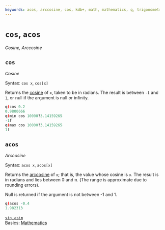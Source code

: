 ```yaml
---
keywords: acos, arccosine, cos, kdb+, math, mathematics, q, trigonometry
---
```


# `cos`, `acos`

_Cosine, Arccosine_





## `cos`

_Cosine_

Syntax: `cos x`, `cos[x]`

Returns the [cosine](https://en.wikipedia.org/wiki/Trigonometric_functions#cosine) of `x`, taken to be in radians. The result is between `-1` and `1`, or null if the argument is null or infinity.

```q 
q)cos 0.2
0.9800666
q)min cos 10000?3.14159265
-1f
q)max cos 10000?3.14159265
1f
```




## `acos`

_Arccosine_

Syntax: `acos x`, `acos[x]`

Returns the [arccosine](https://en.wikipedia.org/wiki/Inverse_trigonometric_functions#Basic_properties) of `x`; that is, the value whose cosine is `x`. The result is in radians and lies between 0 and &pi;. (The range is approximate due to rounding errors).

Null is returned if the argument is not between -1 and 1.

```q
q)acos -0.4
1.982313
```


<i class="far fa-hand-point-right"></i>
[`sin`, `asin`](sin.md)  
Basics: [Mathematics](../basics/math.md)

